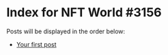 # Index for NFT World #3156
Posts will be displayed in the order below:

- [Your first post](./001-first.md)

